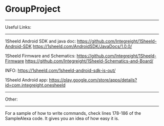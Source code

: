 # GroupProject
*****************
Useful Links: 
*****************

1Sheeld Android SDK and java doc:
https://github.com/Integreight/1Sheeld-Android-SDK
https://1sheeld.com/AndroidSDK/JavaDocs/1.0.0/

1Sheeld Firmware and Schematics:
https://github.com/Integreight/1Sheeld-Firmware
https://github.com/Integreight/1Sheeld-Schematics-and-Board/

INFO:
https://1sheeld.com/1sheeld-android-sdk-is-out/

1Sheeld Android app:
https://play.google.com/store/apps/details?id=com.integreight.onesheeld

***********
Other: 
***********

For a sample of how to write commands, check lines 178-186 of the SampleAlexa code. It gives you an idea of how easy it is.



